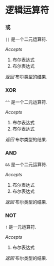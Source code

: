 # 逻辑运算符

### 或

`||` 是一个二元运算符.

*Accepts*
1. 布尔表达式
2. 布尔表达式

*返回* 布尔类型的结果.

### XOR

`^^` 是一个二元运算符.

*Accepts*
1. 布尔表达式
2. 布尔表达式

*返回* 布尔类型的结果.

### AND

`&&` 是一个二元运算符.

*Accepts*
1. 布尔表达式
2. 布尔表达式

*返回* 布尔类型的结果.

### NOT

`!` 是一元运算符.

*Accepts*
1. 布尔表达式

*返回* 布尔类型的结果.
